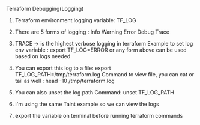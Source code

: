 Terraform Debugging(Logging)

1) Terraform environment logging variable: TF_LOG
2) There are 5 forms of logging :
    Info
    Warning
    Error
    Debug
    Trace  

3) TRACE → is the highest verbose logging in terraform
Example to set log env variable : export TF_LOG=ERROR or any form above can be used based on logs needed

4) You can export this log to a file:
    export TF_LOG_PATH=/tmp/terraform.log
    Command to view file, you can cat or tail as well : head -10 /tmp/terraform.log

5) You can also unset the log path
    Command: unset TF_LOG_PATH 

6) I'm using the same Taint example so we can view the logs
7) export the variable on terminal before running terraform commands
